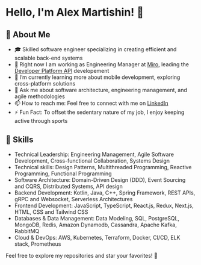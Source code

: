 # Hello, I'm Alex Martishin! 👋

## 🚀 About Me
- 🎓 Skilled software engineer specializing in creating efficient and scalable back-end systems
- 🔭 Right now I am working as Engineering Manager at [Miro](https://miro.com/), leading the [Developer Platform API](https://developers.miro.com/reference/api-reference) developement
- 📖 I’m currently learning more about mobile development, exploring cross-platform solutions
- 💬 Ask me about software architecture, engineering management, and agile methodologies
- 📫 How to reach me: Feel free to connect with me on [LinkedIn](https://www.linkedin.com/in/asmartishin)
- ⚡ Fun Fact: To offset the sedentary nature of my job, I enjoy keeping active through sports

## 🔧 Skills
- Technical Leadership: Engineering Management, Agile Software Development, Cross-functional Collaboration, Systems Design
- Technical skills: Design Patterns, Multithreaded Programming, Reactive Programming, Functional Programming
- Software Architecture:  Domain-Driven Design (DDD), Event Sourcing and CQRS, Distributed Systems, API design
- Backend Development: Kotlin, Java, C++, Spring Framework, REST APIs, gRPC and Websocket, Serverless Architectures
- Frontend Development: JavaScript, TypeScript, React.js, Redux, Next.js, HTML, CSS and Tailwind CSS 
- Databases & Data Management: Data Modeling, SQL, PostgreSQL, MongoDB, Redis, Amazon Dynamodb, Cassandra, Apache Kafka, RabbitMQ
- Cloud & DevOps: AWS, Kubernetes, Terraform, Docker, CI/CD, ELK stack, Prometheus

Feel free to explore my repositories and star your favorites! 🌟


<!--
**ttymonkey/ttymonkey** is a ✨ _special_ ✨ repository because its `README.md` (this file) appears on your GitHub profile.

Here are some ideas to get you started:

- 🔭 I’m currently working on ...
- 🌱 I’m currently learning ...
- 👯 I’m looking to collaborate on ...
- 🤔 I’m looking for help with ...
- 💬 Ask me about ...
- 📫 How to reach me: ...
- 😄 Pronouns: ...
- ⚡ Fun fact: ...
-->
